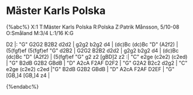 # Mäster Karls Polska

{%abc%}
X:1
T:Mäster Karls Polska
R:Polska
Z:Patrik Månsson, 5/10-08
O:Småland
M:3/4
L:1/16
K:G

 D2 |: "G" G2G2 B2B2 d2d2 | g2g2 b2g2 d4 | (dc)Bc (dc)Bc "D" (A2f2) | (5(fgf)ef (5(fgf)ef "G" d2B2 | G2G2 B2B2 d2d2 |
g2g2 b2g2 d4 | (dc)Bc (dc)Bc "D" (A2f2) | (5(fgf)ef "G" g2 z2 [gBD]2 z2 :| "C" e2ge (c2e2) (c2ed) | "G" B2dB G2B2 GBdB |
"D" A2cA F2AF D2F2 | "G" G2A2 B2c2 d2g2 | "C" e2ge (c2e2) c2ed |"G" B2dB G2B2 GBdB | "D" A2cA F2AF D2EF | "G" [GB,]4 [GB,]4 z4 |



{%endabc%}

